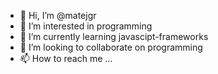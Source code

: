 - 👋 Hi, I’m @matejgr
- 👀 I’m interested in programming
- 🌱 I’m currently learning javascipt-frameworks
- 💞️ I’m looking to collaborate on programming
- 📫 How to reach me ...

<!---
matejgr/matejgr is a ✨ special ✨ repository because its `README.md` (this file) appears on your GitHub profile.
You can click the Preview link to take a look at your changes.
--->
